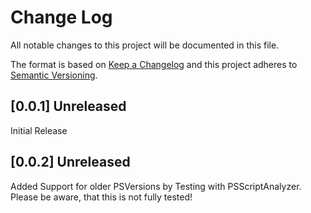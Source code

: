 # Change Log

All notable changes to this project will be documented in this file.

The format is based on [Keep a Changelog](http://keepachangelog.com/)
and this project adheres to [Semantic Versioning](http://semver.org/).

## [0.0.1] Unreleased

Initial Release

## [0.0.2] Unreleased

Added Support for older PSVersions by Testing with PSScriptAnalyzer. Please be aware, that this is not fully tested!
